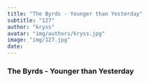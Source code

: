 ```yaml
---
title: "The Byrds - Younger than Yesterday"
subtitle: "127"
author: "kryss"
avatar: "img/authors/kryss.jpg"
image: "img/127.jpg"
date:
---
```


### The Byrds - Younger than Yesterday
